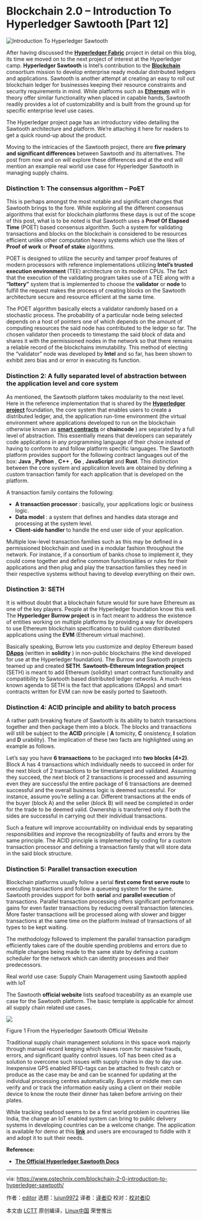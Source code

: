 [#]: collector: (lujun9972)
[#]: translator: ( )
[#]: reviewer: ( )
[#]: publisher: ( )
[#]: url: ( )
[#]: subject: (Blockchain 2.0 – Introduction To Hyperledger Sawtooth [Part 12])
[#]: via: (https://www.ostechnix.com/blockchain-2-0-introduction-to-hyperledger-sawtooth/)
[#]: author: (editor https://www.ostechnix.com/author/editor/)

Blockchain 2.0 – Introduction To Hyperledger Sawtooth [Part 12]
======

![Introduction To Hyperledger Sawtooth][1]

After having discussed the [**Hyperledger Fabric**][2] project in detail on this blog, its time we moved on to the next project of interest at the Hyperledger camp. **Hyperledger Sawtooth** is Intel’s contribution to the [**Blockchain**][3] consortium mission to develop enterprise ready modular distributed ledgers and applications. Sawtooth is another attempt at creating an easy to roll out blockchain ledger for businesses keeping their resource constraints and security requirements in mind. While platforms such as [**Ethereum**][4] will in theory offer similar functionality when placed in capable hands, Sawtooth readily provides a lot of customizability and is built from the ground up for specific enterprise level use cases.

The Hyperledger project page has an introductory video detailing the Sawtooth architecture and platform. We’re attaching it here for readers to get a quick round-up about the product.

Moving to the intricacies of the Sawtooth project, there are **five primary and significant differences** between Sawtooth and its alternatives. The post from now and on will explore these differences and at the end will mention an example real world use case for Hyperledger Sawtooth in managing supply chains.

### Distinction 1: The consensus algorithm – PoET

This is perhaps amongst the most notable and significant changes that Sawtooth brings to the fore. While exploring all the different consensus algorithms that exist for blockchain platforms these days is out of the scope of this post, what is to be noted is that Sawtooth uses a **Proof Of Elapsed Time** (POET) based consensus algorithm. Such a system for validating transactions and blocks on the blockchain is considered to be resources efficient unlike other computation heavy systems which use the likes of **Proof of work** or **Proof of stake** algorithms.

POET is designed to utilize the security and tamper proof features of modern processors with reference implementations utilizing **Intel’s trusted execution environment** (TEE) architecture on its modern CPUs. The fact that the execution of the validating program takes use of a TEE along with a **“lottery”** system that is implemented to choose the **validator** or **node** to fulfill the request makes the process of creating blocks on the Sawtooth architecture secure and resource efficient at the same time.

The POET algorithm basically elects a validator randomly based on a stochastic process. The probability of a particular node being selected depends on a host of pointers one of which depends on the amount of computing resources the said node has contributed to the ledger so far. The chosen validator then proceeds to timestamp the said block of data and shares it with the permissioned nodes in the network so that there remains a reliable record of the blockchains immutability. This method of electing the “validator” node was developed by **Intel** and so far, has been shown to exhibit zero bias and or error in executing its function.

### Distinction 2: A fully separated level of abstraction between the application level and core system

As mentioned, the Sawtooth platform takes modularity to the next level. Here in the reference implementation that is shared by the [**Hyperledger project**][5] foundation, the core system that enables users to create a distributed ledger, and, the application run-time environment (the virtual environment where applications developed to run on the blockchain otherwise known as [**smart contracts**][6] or **chaincode** ) are separated by a full level of abstraction. This essentially means that developers can separately code applications in any programming language of their choice instead of having to conform to and follow platform specific languages. The Sawtooth platform provides support for the following contract languages out of the box: **Java** , **Python** , **C++** , **Go** , **JavaScript** and **Rust**. This distinction between the core system and application levels are obtained by defining a custom transaction family for each application that is developed on the platform.

A transaction family contains the following:

  * **A transaction processor** : basically, your applications logic or business logic.
  * **Data model** : a system that defines and handles data storage and processing at the system level.
  * **Client-side handler** to handle the end user side of your application.



Multiple low-level transaction families such as this may be defined in a permissioned blockchain and used in a modular fashion throughout the network. For instance, if a consortium of banks chose to implement it, they could come together and define common functionalities or rules for their applications and then plug and play the transaction families they need in their respective systems without having to develop everything on their own.

### Distinction 3: SETH

It is without doubt that a blockchain future would for sure have Ethereum as one of the key players. People at the Hyperledger foundation know this well. The **Hyperledger Burrow project** is in fact meant to address the existence of entities working on multiple platforms by providing a way for developers to use Ethereum blockchain specifications to build custom distributed applications using the **EVM** (Ethereum virtual machine).

Basically speaking, Burrow lets you customize and deploy Ethereum based [**DApps**][7] (written in **solidity** ) in non-public blockchains (the kind developed for use at the Hyperledger foundation). The Burrow and Sawtooth projects teamed up and created **SETH**. **Sawtooth-Ethereum Integration project** (SETH) is meant to add Ethereum (solidity) smart contract functionality and compatibility to Sawtooth based distributed ledger networks. A much-less known agenda to SETH is the fact that applications (DApps) and smart contracts written for EVM can now be easily ported to Sawtooth.

### Distinction 4: ACID principle and ability to batch process

A rather path breaking feature of Sawtooth is its ability to batch transactions together and then package them into a block. The blocks and transactions will still be subject to the **ACID** principle ( **A** tomicity, **C** onsistency, **I** solation and **D** urability). The implication of these two facts are highlighted using an example as follows.

Let’s say you have **6 transactions** to be packaged into **two blocks (4+2)**. Block A has 4 transactions which individually needs to succeed in order for the next block of 2 transactions to be timestamped and validated. Assuming they succeed, the next block of 2 transactions is processed and assuming even they are successful the entire package of 6 transactions are deemed successful and the overall business logic is deemed successful. For instance, assume you’re selling a car. Different transactions at the ends of the buyer (block A) and the seller (block B) will need be completed in order for the trade to be deemed valid. Ownership is transferred only if both the sides are successful in carrying out their individual transactions.

Such a feature will improve accountability on individual ends by separating responsibilities and improve the recognizability of faults and errors by the same principle. The ACID principle is implemented by coding for a custom transaction processor and defining a transaction family that will store data in the said block structure.

### Distinction 5: Parallel transaction execution

Blockchain platforms usually follow a serial **first come first serve route** to executing transactions and follow a queueing system for the same. Sawtooth provides support for both **serial** and **parallel execution** of transactions. Parallel transaction processing offers significant performance gains for even faster transactions by reducing overall transaction latencies. More faster transactions will be processed along with slower and bigger transactions at the same time on the platform instead of transactions of all types to be kept waiting.

The methodology followed to implement the parallel transaction paradigm efficiently takes care of the double spending problems and errors due to multiple changes being made to the same state by defining a custom scheduler for the network which can identity processes and their predecessors.

Real world use case: Supply Chain Management using Sawtooth applied with IoT

The Sawtooth **official website** lists seafood traceability as an example use case for the Sawtooth platform. The basic template is applicable for almost all supply chain related use cases.

![][8]

Figure 1 From the Hyperledger Sawtooth Official Website

Traditional supply chain management solutions in this space work majorly through manual record keeping which leaves room for massive frauds, errors, and significant quality control issues. IoT has been cited as a solution to overcome such issues with supply chains in day to day use. Inexpensive GPS enabled RFID-tags can be attached to fresh catch or produce as the case may be and can be scanned for updating at the individual processing centres automatically. Buyers or middle men can verify and or track the information easily using a client on their mobile device to know the route their dinner has taken before arriving on their plates.

While tracking seafood seems to be a first world problem in countries like India, the change an IoT enabled system can bring to public delivery systems in developing countries can be a welcome change. The application is available for demo at this **[link][9]** and users are encouraged to fiddle with it and adopt it to suit their needs.

**Reference:**

  * [**The Official Hyperledger Sawtooth Docs**][10]



--------------------------------------------------------------------------------

via: https://www.ostechnix.com/blockchain-2-0-introduction-to-hyperledger-sawtooth/

作者：[editor][a]
选题：[lujun9972][b]
译者：[译者ID](https://github.com/译者ID)
校对：[校对者ID](https://github.com/校对者ID)

本文由 [LCTT](https://github.com/LCTT/TranslateProject) 原创编译，[Linux中国](https://linux.cn/) 荣誉推出

[a]: https://www.ostechnix.com/author/editor/
[b]: https://github.com/lujun9972
[1]: https://www.ostechnix.com/wp-content/uploads/2019/05/Hyperledger-Sawtooth-720x340.png
[2]: https://www.ostechnix.com/blockchain-2-0-introduction-to-hyperledger-fabric/
[3]: https://www.ostechnix.com/blockchain-2-0-an-introduction/
[4]: https://www.ostechnix.com/blockchain-2-0-what-is-ethereum/
[5]: https://www.ostechnix.com/blockchain-2-0-an-introduction-to-hyperledger-project-hlp/
[6]: https://www.ostechnix.com/blockchain-2-0-explaining-smart-contracts-and-its-types/
[7]: https://www.ostechnix.com/blockchain-2-0-explaining-distributed-computing-and-distributed-applications/
[8]: http://www.ostechnix.com/wp-content/uploads/2019/05/Sawtooth.png
[9]: https://sawtooth.hyperledger.org/examples/seafood.html
[10]: https://sawtooth.hyperledger.org/docs/core/releases/1.0/contents.html
